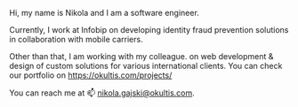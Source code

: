 Hi, my name is Nikola and I am a software engineer.

Currently, I work at Infobip on developing identity fraud prevention solutions
in collaboration with mobile carriers. 

Other than that, I am working with my colleague.
on web development & design of custom solutions for various international clients.
You can check our portfolio on https://okultis.com/projects/

You can reach me at 📫 nikola.gajski@okultis.com.
